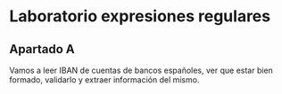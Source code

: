 # Laboratorio expresiones regulares

## Apartado A

Vamos a leer IBAN de cuentas de bancos españoles, ver que estar bien formado, validarlo y extraer información del mismo.
